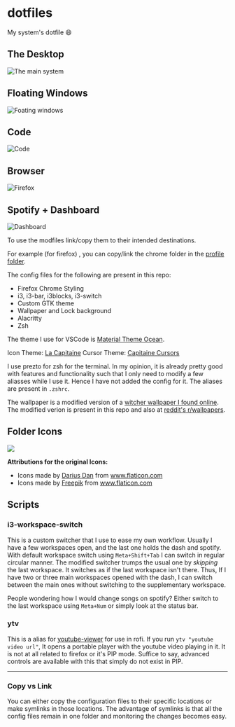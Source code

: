 # dotfiles

My system's dotfile :smile:

## The Desktop

![The main system](https://i.imgur.com/rn5jBCG.png)

## Floating Windows

![Foating windows](https://i.imgur.com/AZj7eHP.png)

## Code

![Code](https://i.imgur.com/Ri3F1je.png)

## Browser

![Firefox](https://i.imgur.com/Dqeq7fF.png)

## Spotify + Dashboard

![Dashboard](https://i.imgur.com/8BY7ujo.png)

To use the modfiles link/copy them to their intended destinations.

For example (for firefox) , you can copy/link the chrome folder in the [profile folder](https://support.mozilla.org/en-US/kb/profiles-where-firefox-stores-user-data).

The config files for the following are present in this repo:

- Firefox Chrome Styling
- i3, i3-bar, i3blocks, i3-switch
- Custom GTK theme
- Wallpaper and Lock background
- Alacritty
- Zsh

The theme I use for VSCode is [Material Theme Ocean](https://marketplace.visualstudio.com/items?itemName=Equinusocio.vsc-material-theme).

Icon Theme: [La Capitaine](https://github.com/keeferrourke/la-capitaine-icon-theme)
Cursor Theme: [Capitaine Cursors](https://github.com/keeferrourke/capitaine-cursors)

I use prezto for zsh for the terminal. In my opinion, it is already pretty good with features and functionality such that I only need to modify a few aliasses while I use it. Hence I have not added the config for it. The aliases are present in `.zshrc`.

The wallpaper is a modified version of a [witcher wallpaper I found online](https://wallpaperplay.com/walls/full/9/6/8/120747.jpg). The modified verion is present in this repo and also at [reddit's r/wallpapers](https://www.reddit.com/r/wallpapers/comments/eqeqx4/space_witcher_3840x2160/).

## Folder Icons

![](https://i.imgur.com/unlPAjh.png)

**Attributions for the original Icons:**

- Icons made by <a href="https://www.flaticon.com/authors/darius-dan" title="Darius Dan">Darius Dan</a> from <a href="https://www.flaticon.com/"     title="Flaticon">www.flaticon.com</a>  
- Icons made by <a href="https://www.flaticon.com/authors/freepik" title="Freepik">Freepik</a> from <a href="https://www.flaticon.com/"     title="Flaticon">www.flaticon.com</a>

## Scripts

### i3-workspace-switch

This is a custom switcher that I use to ease my own workflow. Usually I have a few workspaces open, and the last one holds the dash and spotify. With default workspace switch using `Meta+Shift+Tab` I can switch in regular circular manner. The modified switcher trumps the usual one by _skipping_ the last workspace. It switches as if the last workspace isn't there. Thus, If I have two or three main workspaces opened with the dash, I can switch between the main ones without switching to the supplementary workspace.

People wondering how I would change songs on spotify? Either switch to the last workspace using `Meta+Num` or simply look at the status bar.

### ytv

This is a alias for [youtube-viewer](https://github.com/trizen/youtube-viewer) for use in rofi. If you run `ytv "youtube video url"`, It opens a portable player with the youtube video playing in it. It is not at all related to firefox or it's PIP mode. Suffice to say, advanced controls are available with this that simply do not exist in PIP.

---

### Copy vs Link

You can either copy the configuration files to their specific locations or make symlinks in those locations. The advantage of symlinks is that all the config files remain in one folder and monitoring the changes becomes easy.
